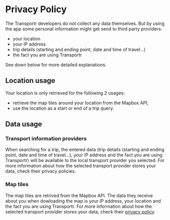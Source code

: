 # Privacy Policy

The Transportr developers do not collect any data themselves. But by using the app some personal information might get send to third party providers:

- your location
- your IP address
- trip details (starting and ending point, date and time of travel...)
- the fact you are using Transportr

See down below for more detailed explanations.


## Location usage

Your location is only retrieved for the following 2 usages:

- retrieve the map tiles around your location from the Mapbox API,
- use the location as a start or end of a trip query.

## Data usage

### Transport information providers

When searching for a trip, the entered data (trip details (starting and ending point, date and time of travel...), your IP address and the fact you are using Transportr) will be available to the local transport provider you selected. For more information about how the selected transport provider stores your data, check their privacy policies.

### Map tiles

The map tiles are retrived from the Mapbox API. The data they receive about you when dowloading the map is your IP address, your location and the fact you are using Transportr. For more information about how the selected transport provider stores your data, check their [privacy policy](https://www.mapbox.com/legal/privacy).

